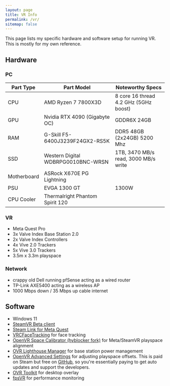 ```yaml
---
layout: page
title: VR Info
permalink: /vr/
sitemap: false
---
```


This page lists my specific hardware and software setup for running VR. This is mostly for my own reference.

## Hardware

### PC

| Part Type   | Part Model                         | Noteworthy Specs                      |
| ----------- | ---------------------------------- | ------------------------------------- |
| CPU         | AMD Ryzen 7 7800X3D                | 8 core 16 thread 4.2 GHz (5GHz boost) |
| GPU         | Nvidia RTX 4090 (Gigabyte OC)      | GDDR6X 24GB                           |
| RAM         | G-Skill F5-6400J3239F24GX2-RS5K    | DDR5 48GB (2x24GB) 5200 Mhz           |
| SSD         | Western Digital WDBRPG0010BNC-WRSN | 1TB, 3470 MB/s read, 3000 MB/s write  |
| Motherboard | ASRock X670E PG Lightning          |                                       |
| PSU         | EVGA 1300 GT                       | 1300W                                 |
| CPU Cooler  | Thermalright Phantom Spirit 120    |                                       |

### VR

- Meta Quest Pro
- 3x Valve Index Base Station 2.0
- 2x Valve Index Controllers
- 4x Vive 2.0 Trackers
- 5x Vive 3.0 Trackers
- 3.5m x 3.3m playspace

### Network

- crappy old Dell running pfSense acting as a wired router
- TP-Link AXE5400 acting as a wireless AP
- 1000 Mbps down / 35 Mbps up cable internet

## Software

- Windows 11
- [SteamVR Beta client](https://help.steampowered.com/en/faqs/view/4F5E-AD22-7402-2EAD)
- [Steam Link for Meta Quest](https://help.steampowered.com/en/faqs/view/0E2C-406B-9135-38A4)
- [VRCFaceTracking](https://docs.vrcft.io/) for face tracking
- [OpenVR Space Calibrator (hyblocker fork)](https://github.com/hyblocker/OpenVR-SpaceCalibrator) for Meta/SteamVR playspace alignment
- [OVR Lighthouse Manager](https://github.com/kurotu/OVR-Lighthouse-Manager) for base station power management
- [OpenVR Advanced Settings](https://store.steampowered.com/app/1009850/OVR_Advanced_Settings/) for adjusting playspace offsets. This is paid on Steam but free on [GitHub](https://github.com/OpenVR-Advanced-Settings/OpenVR-AdvancedSettings), so you're essentially paying to get auto updates and support the developers.
- [OVR Toolkit](https://store.steampowered.com/app/1068820/OVR_Toolkit/) for desktop overlay
- [fpsVR](https://store.steampowered.com/app/908520/fpsVR/) for performance monitoring
